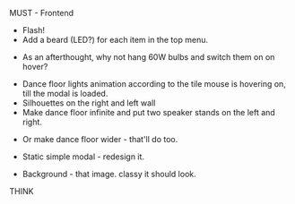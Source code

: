 MUST - Frontend
* Flash!
* Add a beard (LED?) for each item in the top menu.
 - As an afterthought, why not hang 60W bulbs and switch them on on hover?
* Dance floor lights animation according to the tile mouse is hovering on, till the modal is loaded.
* Silhouettes on the right and left wall
* Make dance floor infinite and put two speaker stands on the left and right. 
 - Or make dance floor wider - that'll do too.
* Static simple modal - redesign it.
 - Background - that image. classy it should look.

THINK

